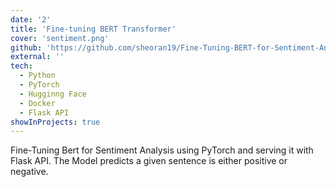```yaml
---
date: '2'
title: 'Fine-tuning BERT Transformer'
cover: 'sentiment.png'
github: 'https://github.com/sheoran19/Fine-Tuning-BERT-for-Sentiment-Analysis-Pytorch'
external: ''
tech:
  - Python
  - PyTorch
  - Hugginng Face
  - Docker
  - Flask API
showInProjects: true
---
```



Fine-Tuning Bert for Sentiment Analysis using PyTorch and serving it with Flask API. The Model predicts a given sentence is either positive or negative.
